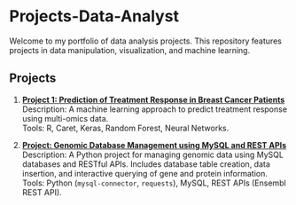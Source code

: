 # Projects-Data-Analyst

Welcome to my portfolio of data analysis projects. This repository features projects in data manipulation, visualization, and machine learning.

## Projects

1. **[Project 1: Prediction of Treatment Response in Breast Cancer Patients](./Project-1-Prediction-ML/README.md)**  
   Description: A machine learning approach to predict treatment response using multi-omics data.  
   Tools: R, Caret, Keras, Random Forest, Neural Networks.

2. **[Project: Genomic Database Management using MySQL and REST APIs](./Genomic-Database-Management/README.md)**  
   Description: A Python project for managing genomic data using MySQL databases and RESTful APIs. Includes database table creation, data insertion, and interactive querying of gene and protein information.  
   Tools: Python (`mysql-connector`, `requests`), MySQL, REST APIs (Ensembl REST API).

